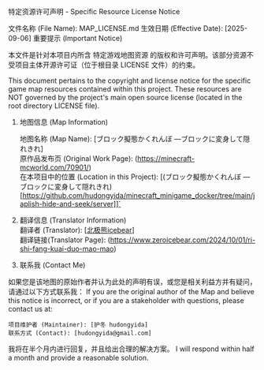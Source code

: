 特定资源许可声明 - Specific Resource License Notice

文件名称 (File Name): MAP_LICENSE.md 生效日期 (Effective Date): [2025-09-06]
重要提示 (Important Notice)

本文件是针对本项目内所含 特定游戏地图资源 的版权和许可声明。该部分资源不受项目主体开源许可证（位于根目录 LICENSE 文件）的约束。

This document pertains to the copyright and license notice for the specific game map resources contained within this project. These resources are NOT governed by the project's main open source license (located in the root directory LICENSE file).
1. 地图信息 (Map Information)  
  
    地图名称 (Map Name): [ブロック擬態かくれんぼ ―ブロックに変身して隠れきれ]  
    原作品发布页 (Original Work Page): (https://minecraft-mcworld.com/70901/)  
    在本项目中的位置 (Location in this Project): [(ブロック擬態かくれんぼ ―ブロックに変身して隠れきれ)[https://github.com/hudongyida/minecraft_minigame_docker/tree/main/japlish-hide-and-seek/server]]`  

2. 翻译信息 (Translator Information)  
   翻译者 (Translator): [[北极熊icebear](https://www.zeroicebear.com/about)]  
   翻译链接(Translator Page): (https://www.zeroicebear.com/2024/10/01/ri-shi-fang-kuai-duo-mao-mao)  

3. 联系我 (Contact Me)

如果您是该地图的原始作者并认为此处的声明有误，或您是相关利益方并有疑问，请通过以下方式联系我： If you are the original author of the Map and believe this notice is incorrect, or if you are a stakeholder with questions, please contact us at:

    项目维护者 (Maintainer): [护冬 hudongyida]
    联系方式 (Contact): [hudongyida@gmail.com]

我将在半个月内进行回复，并且给出合理的解决方案。 I will respond within half a month and provide a reasonable solution.
